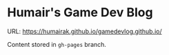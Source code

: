 # Humair's Game Dev Blog

URL: https://humairak.github.io/gamedevlog.github.io/

Content stored in `gh-pages` branch.
